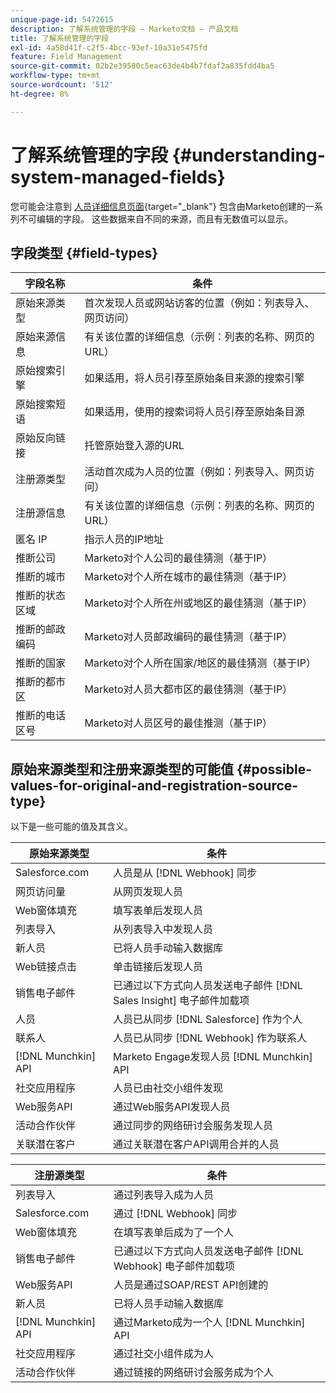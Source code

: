 ```yaml
---
unique-page-id: 5472615
description: 了解系统管理的字段 — Marketo文档 — 产品文档
title: 了解系统管理的字段
exl-id: 4a58d41f-c2f5-4bcc-93ef-10a31e5475fd
feature: Field Management
source-git-commit: 02b2e39580c5eac63de4b4b7fdaf2a835fdd4ba5
workflow-type: tm+mt
source-wordcount: '512'
ht-degree: 8%

---
```


# 了解系统管理的字段 {#understanding-system-managed-fields}

您可能会注意到 [人员详细信息页面](/help/marketo/product-docs/core-marketo-concepts/smart-lists-and-static-lists/managing-people-in-smart-lists/using-the-person-detail-page.md){target="_blank"} 包含由Marketo创建的一系列不可编辑的字段。 这些数据来自不同的来源，而且有无数值可以显示。

## 字段类型 {#field-types}

| **字段名称** | **条件** |
|---|---|
| 原始来源类型 | 首次发现人员或网站访客的位置（例如：列表导入、网页访问） |
| 原始来源信息 | 有关该位置的详细信息（示例：列表的名称、网页的URL） |
| 原始搜索引擎 | 如果适用，将人员引荐至原始条目来源的搜索引擎 |
| 原始搜索短语 | 如果适用，使用的搜索词将人员引荐至原始条目源 |
| 原始反向链接 | 托管原始登入源的URL |
| 注册源类型 | 活动首次成为人员的位置（例如：列表导入、网页访问） |
| 注册源信息 | 有关该位置的详细信息（示例：列表的名称、网页的URL） |
| 匿名 IP | 指示人员的IP地址 |
| 推断公司 | Marketo对个人公司的最佳猜测（基于IP） |
| 推断的城市 | Marketo对个人所在城市的最佳猜测（基于IP） |
| 推断的状态区域 | Marketo对个人所在州或地区的最佳猜测（基于IP） |
| 推断的邮政编码 | Marketo对人员邮政编码的最佳猜测（基于IP） |
| 推断的国家 | Marketo对个人所在国家/地区的最佳猜测（基于IP） |
| 推断的都市区 | Marketo对人员大都市区的最佳猜测（基于IP） |
| 推断的电话区号 | Marketo对人员区号的最佳推测（基于IP） |

## 原始来源类型和注册来源类型的可能值 {#possible-values-for-original-and-registration-source-type}

以下是一些可能的值及其含义。

| **原始来源类型** | **条件** |
|---|---|
| Salesforce.com | 人员是从 [!DNL Webhook] 同步 |
| 网页访问量 | 从网页发现人员 |
| Web窗体填充 | 填写表单后发现人员 |
| 列表导入 | 从列表导入中发现人员 |
| 新人员 | 已将人员手动输入数据库 |
| Web链接点击 | 单击链接后发现人员 |
| 销售电子邮件 | 已通过以下方式向人员发送电子邮件 [!DNL Sales Insight] 电子邮件加载项 |
| 人员 | 人员已从同步 [!DNL Salesforce] 作为个人 |
| 联系人 | 人员已从同步 [!DNL Webhook] 作为联系人 |
| [!DNL Munchkin] API | Marketo Engage发现人员 [!DNL Munchkin] API |
| 社交应用程序 | 人员已由社交小组件发现 |
| Web服务API | 通过Web服务API发现人员 |
| 活动合作伙伴 | 通过同步的网络研讨会服务发现人员 |
| 关联潜在客户 | 通过关联潜在客户API调用合并的人员 |

| **注册源类型** | **条件** |
|---|---|
| 列表导入 | 通过列表导入成为人员 |
| Salesforce.com | 通过 [!DNL Webhook] 同步 |
| Web窗体填充 | 在填写表单后成为了一个人 |
| 销售电子邮件 | 已通过以下方式向人员发送电子邮件 [!DNL Webhook] 电子邮件加载项 |
| Web服务API | 人员是通过SOAP/REST API创建的 |
| 新人员 | 已将人员手动输入数据库 |
| [!DNL Munchkin] API | 通过Marketo成为一个人 [!DNL Munchkin] API |
| 社交应用程序 | 通过社交小组件成为人 |
| 活动合作伙伴 | 通过链接的网络研讨会服务成为个人 |
